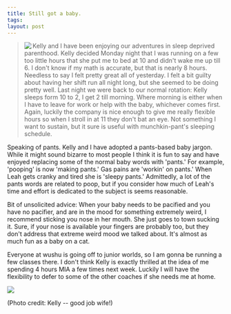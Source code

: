 ```yaml
---
title: Still got a baby.
tags: 
layout: post
---
```

><img src="http://fuzzymonk.com/photos/leah/image/595/IMG_6267.JPG" class="picture" align="left" />Kelly and I have been enjoying our adventures in sleep deprived parenthood.  Kelly decided Monday night that I was running on a few too little hours that she put me to bed at 10 and didn't wake me up till 6.  I don't know if my math is accurate, but that is nearly 8 hours.  Needless to say I felt pretty great all of yesterday.  I felt a bit guilty about having her shift run all night long, but she seemed to be doing pretty well.  Last night we were back to our normal rotation: Kelly sleeps form 10 to 2, I get 2 till morning.  Where morning is either when I have to leave for work or help with the baby, whichever comes first.  Again, luckily the company is nice enough to give me really flexible hours so when I stroll in at 11 they don't bat an eye.  Not something I want to sustain, but it sure is useful with munchkin-pant's sleeping schedule.  



Speaking of pants.  Kelly and I have adopted a pants-based baby jargon.  While it might sound bizarre to most people I think it is fun to say and have enjoyed replacing some of the normal baby words with 'pants.'  For example, 'pooping' is now 'making pants.' Gas pains are 'workin' on pants.' When Leah gets cranky and tired she is 'sleepy pants.' Admittedly, a lot of the pants words are related to poop, but if you consider how much of Leah's time and effort is dedicated to the subject is seems reasonable.



Bit of unsolicited advice: When your baby needs to be pacified and you have no pacifier, and are in the mood for something extremely weird, I recommend sticking you nose in her mouth.  She just goes to town sucking it.  Sure, if your nose is available your fingers are probably too, but they don't address that extreme weird mood we talked about.  It's almost as much fun as a baby on a cat.



Everyone at wushu is going off to junior worlds, so I am gonna be running a few classes there.  I don't think Kelly is exactly thrilled at the idea of me spending 4 hours MIA a few times next week.  Luckily I will have the flexibility to defer to some of the other coaches if she needs me at home.



<img src="http://fuzzymonk.com/photos/cats/image/595/IMG_6165.JPG" class="picture" />

(Photo credit: Kelly -- good job wife!)
